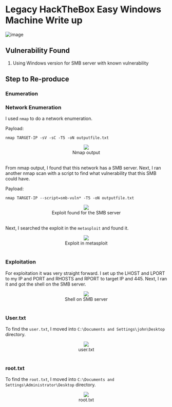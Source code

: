 # Legacy HackTheBox Easy Windows Machine Write up

![image](https://github.com/user-attachments/assets/012c83f6-ab6a-44f1-910a-686396802dd6)

## Vulnerability Found
1. Using Windows version for SMB server with known vulnerability


## Step to Re-produce

### Enumeration

### Network Enumeration

I used `nmap` to do a network enumeration.

Payload:

    nmap TARGET-IP -sV -sC -T5 -oN outputfile.txt
    
<div align="center">
  <img src="https://github.com/user-attachments/assets/66bbb2db-86b3-43cc-ac60-790e6722dc35">
</div>
<div align="center">
  Nmap output
</div>
</br>

From nmap output, I found that this network has a SMB server. Next, I ran another nmap scan with a script to find what vulnerability that this SMB could have.

Payload:

    nmap TARGET-IP --script=smb-vuln* -T5 -oN outputfile.txt
    
<div align="center">
  <img src="https://github.com/user-attachments/assets/b1d7f4ad-170a-4161-b531-1243028ea4d9">
</div>
<div align="center">
  Exploit found for the SMB server
</div>
</br>

Next, I searched the exploit in the `metasploit` and found it.

<div align="center">
  <img src="https://github.com/user-attachments/assets/a2a06a8c-5a38-40f9-922f-a0a135d38501">
</div>
<div align="center">
  Exploit in metasploit
</div>
</br>

### Exploitation

For exploitation it was very straight forward. I set up the LHOST and LPORT to my IP and PORT and RHOSTS and RPORT to target IP and 445. Next, I ran it and got the shell on the SMB server.

<div align="center">
  <img src="https://github.com/user-attachments/assets/4d9b58f8-70fa-475e-b7f7-f93b5b046585">
</div>
<div align="center">
  Shell on SMB server
</div>
</br>

### User.txt
To find the `user.txt`, I moved into `C:\Documents and Settings\john\Desktop` directory.

<div align="center">
  <img src="https://github.com/user-attachments/assets/ab233f1b-5a6c-419c-a4c4-2c36fa9d91c8">
</div>
<div align="center">
  user.txt
</div>
</br>

### root.txt
To find the `root.txt`, I moved into `C:\Documents and Settings\Administrator\Desktop` directory.

<div align="center">
  <img src="https://github.com/user-attachments/assets/45f79cb3-2b59-4a95-b29d-b31cd5bf194e">
</div>
<div align="center">
  root.txt
</div>
</br>
